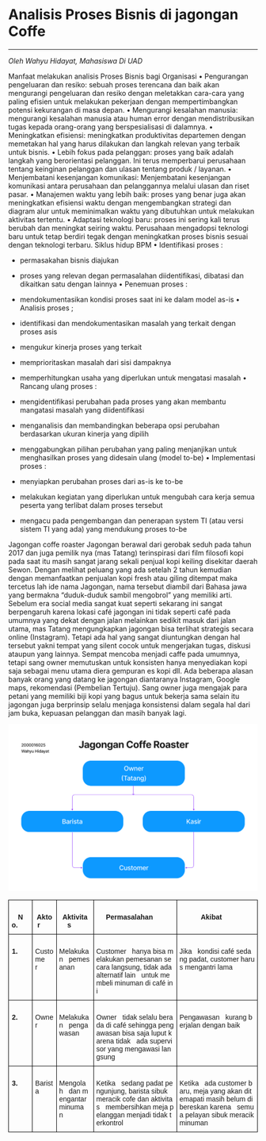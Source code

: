 # Analisis Proses Bisnis di jagongan Coffe

---

_Oleh Wahyu Hidayat, Mahasiswa Di UAD_

Manfaat melakukan analisis Proses Bisnis bagi Organisasi
•	Pengurangan pengeluaran dan resiko: sebuah proses terencana dan baik akan mengurangi pengeluaran dan resiko dengan meletakkan cara-cara yang paling efisien untuk melakukan pekerjaan dengan mempertimbangkan potensi kekurangan di masa depan.
•	Mengurangi kesalahan manusia: mengurangi kesalahan manusia atau human error dengan mendistribusikan tugas kepada orang-orang yang berspesialisasi di dalamnya.
•	Meningkatkan efisiensi: meningkatkan produktivitas departemen dengan memetakan hal yang harus dilakukan dan langkah relevan yang terbaik untuk bisnis.
•	Lebih fokus pada pelanggan: proses yang baik adalah langkah yang berorientasi pelanggan. Ini terus memperbarui perusahaan tentang keinginan pelanggan dan ulasan tentang produk / layanan.
•	Menjembatani kesenjangan komunikasi: Menjembatani kesenjangan komunikasi antara perusahaan dan pelanggannya melalui ulasan dan riset pasar.
•	Manajemen waktu yang lebih baik: proses yang benar juga akan meningkatkan efisiensi waktu dengan mengembangkan strategi dan diagram alur untuk meminimalkan waktu yang dibutuhkan untuk melakukan aktivitas tertentu.
•	Adaptasi teknologi baru: proses ini sering kali terus berubah dan meningkat seiring waktu. Perusahaan mengadopsi teknologi baru untuk tetap berdiri tegak dengan meningkatkan proses bisnis sesuai dengan teknologi terbaru.
Siklus hidup BPM
•	Identifikasi proses : 
-	permasakahan bisnis diajukan
-	proses yang relevan degan permasalahan diidentifikasi, dibatasi dan dikaitkan satu dengan lainnya
•	Penemuan proses :
-	mendokumentasikan kondisi proses saat ini ke dalam model as-is
•	Analisis proses ;
-	identifikasi dan mendokumentasikan masalah yang terkait dengan proses asis
-	mengukur kinerja proses yang terkait
-	memprioritaskan masalah dari sisi dampaknya
-	memperhitungkan usaha yang diperlukan untuk mengatasi masalah
•	Rancang ulang proses :
-	mengidentifikasi perubahan pada proses yang akan membantu mangatasi masalah yang diidentifikasi
-	menganalisis dan membandingkan beberapa opsi perubahan berdasarkan ukuran kinerja yang dipilih 

-	menggabungkan pilihan perubahan yang paling menjanjikan untuk menghasilkan proses yang didesain ulang (model to-be)
•	Implementasi proses :
-	menyiapkan perubahan proses dari as-is ke to-be
-	melakukan kegiatan  yang diperlukan untuk mengubah cara kerja semua peserta yang terlibat dalam proses tersebut
-	mengacu pada pengembangan dan penerapan system TI (atau versi sistem TI yang ada) yang mendukung proses to-be


Jagongan coffe roaster
Jagongan berawal dari gerobak seduh pada tahun 2017 dan juga pemilik nya (mas Tatang) terinspirasi dari film filosofi kopi pada saat itu masih sangat jarang sekali penjual kopi keiling disekitar daerah Sewon. Dengan melihat peluang yang ada setelah 2 tahun kemudian dengan memanfaatkan penjualan kopi fresh atau giling ditempat maka tercetus lah ide nama Jagongan, nama tersebut diambil dari Bahasa jawa yang bermakna “duduk-duduk sambil mengobrol” yang memiliki arti. Sebelum era social media sangat kuat seperti sekarang ini sangat berpengaruh karena lokasi café jagongan ini tidak seperti café pada umumnya yang dekat dengan jalan melainkan sedikit masuk dari jalan utama, mas Tatang mengungkapkan jagongan bisa terlihat strategis secara online (Instagram). Tetapi ada hal yang sangat diuntungkan dengan hal tersebut yakni tempat yang silent cocok untuk mengerjakan tugas, diskusi ataupun yang lainnya. Sempat mencoba menjadi caffe pada umumnya, tetapi sang owner memutuskan untuk konsisten hanya menyediakan kopi saja sebagai menu utama diera gempuran es kopi dll. Ada beberapa alasan banyak orang yang datang ke jagongan diantaranya Instagram, Google maps, rekomendasi (Pembelian Tertuju). Sang owner juga mengajak para petani yang memiliki biji kopi yang bagus untuk bekerja sama selain itu jagongan juga berprinsip selalu menjaga konsistensi dalam segala hal dari jam buka, kepuasan pelanggan dan masih banyak lagi.

![Gambar Diagram Alur](../asset/gambar_markdown.png)




<style type="text/css">
.tg  {border-collapse:collapse;border-spacing:0; width: 100%;}
.tg td{border-color:black;border-style:solid;border-width:1px;font-family:Arial, sans-serif;font-size:14px;
  overflow:hidden;padding:10px 5px;word-break:break-all;}
.tg th{border-color:black;border-style:solid;border-width:1px;font-family:Arial, sans-serif;font-size:14px;
  font-weight:normal;overflow:hidden;padding:10px 5px;word-break:break-all;}
.tg .tg-amwm{font-weight:bold;text-align:center;vertical-align:top}
.tg .tg-0lax{text-align:left;vertical-align:top}
</style>
<table class="tg">
<thead>
  <tr>
    <th class="tg-amwm">&nbsp;&nbsp;&nbsp;<br>No.&nbsp;&nbsp;&nbsp;&nbsp;&nbsp;&nbsp;</th>
    <th class="tg-amwm">&nbsp;&nbsp;&nbsp;<br>Aktor&nbsp;&nbsp;&nbsp;&nbsp;&nbsp;&nbsp;</th>
    <th class="tg-amwm">&nbsp;&nbsp;&nbsp;<br>Aktivitas&nbsp;&nbsp;&nbsp;&nbsp;&nbsp;&nbsp;</th>
    <th class="tg-amwm">&nbsp;&nbsp;&nbsp;<br>Permasalahan&nbsp;&nbsp;&nbsp;&nbsp;&nbsp;&nbsp;</th>
    <th class="tg-amwm">&nbsp;&nbsp;&nbsp;<br>Akibat&nbsp;&nbsp;&nbsp;&nbsp;&nbsp;&nbsp;</th>
  </tr>
</thead>
<tbody>
  <tr>
    <td class="tg-amwm">&nbsp;&nbsp;&nbsp;<br>1.&nbsp;&nbsp;&nbsp;&nbsp;&nbsp;&nbsp;</td>
    <td class="tg-0lax">&nbsp;&nbsp;&nbsp;<br>Customer&nbsp;&nbsp;&nbsp;&nbsp;&nbsp;&nbsp;</td>
    <td class="tg-0lax">&nbsp;&nbsp;&nbsp;<br>Melakukan&nbsp;&nbsp;&nbsp;pemesanan&nbsp;&nbsp;&nbsp;&nbsp;</td>
    <td class="tg-0lax">&nbsp;&nbsp;&nbsp;<br>Customer&nbsp;&nbsp;&nbsp;hanya bisa melakukan pemesanan secara langsung, tidak ada alternatif lain&nbsp;&nbsp;&nbsp;untuk membeli minuman di café ini&nbsp;&nbsp;&nbsp;&nbsp;</td>
    <td class="tg-0lax">&nbsp;&nbsp;&nbsp;<br>Jika&nbsp;&nbsp;&nbsp;kondisi café sedang padat, customer harus mengantri lama&nbsp;&nbsp;&nbsp;&nbsp;</td>
  </tr>
  <tr>
    <td class="tg-amwm">&nbsp;&nbsp;&nbsp;<br>2.&nbsp;&nbsp;&nbsp;&nbsp;&nbsp;&nbsp;</td>
    <td class="tg-0lax">&nbsp;&nbsp;&nbsp;<br>Owner&nbsp;&nbsp;&nbsp;&nbsp;&nbsp;&nbsp;</td>
    <td class="tg-0lax">&nbsp;&nbsp;&nbsp;<br>Melakukan&nbsp;&nbsp;&nbsp;pengawasan&nbsp;&nbsp;&nbsp;&nbsp;</td>
    <td class="tg-0lax">&nbsp;&nbsp;&nbsp;<br>Owner&nbsp;&nbsp;&nbsp;tidak selalu berada di café sehingga pengawasan bisa saja luput karena tidak&nbsp;&nbsp;&nbsp;ada supervisor yang mengawasi langsung&nbsp;&nbsp;&nbsp;&nbsp;</td>
    <td class="tg-0lax">&nbsp;&nbsp;&nbsp;<br>Pengawasan&nbsp;&nbsp;&nbsp;kurang berjalan dengan baik&nbsp;&nbsp;&nbsp;&nbsp;</td>
  </tr>
  <tr>
    <td class="tg-amwm">&nbsp;&nbsp;&nbsp;<br>3.&nbsp;&nbsp;&nbsp;&nbsp;&nbsp;&nbsp;</td>
    <td class="tg-0lax">&nbsp;&nbsp;&nbsp;<br>Barista&nbsp;&nbsp;&nbsp;</td>
    <td class="tg-0lax">&nbsp;&nbsp;&nbsp;<br>Mengolah&nbsp;&nbsp;&nbsp;dan mengantar minuman&nbsp;&nbsp;&nbsp;</td>
    <td class="tg-0lax">&nbsp;&nbsp;&nbsp;<br>Ketika&nbsp;&nbsp;&nbsp;sedang padat pengunjung, barista sibuk meracik cofe dan aktivitas&nbsp;&nbsp;&nbsp;membersihkan meja pelanggan menjadi tidak terkontrol&nbsp;&nbsp;&nbsp;</td>
    <td class="tg-0lax">&nbsp;&nbsp;&nbsp;<br>Ketika&nbsp;&nbsp;&nbsp;ada customer baru, meja yang akan ditemapati masih belum dibereskan karena&nbsp;&nbsp;&nbsp;semua pelayan sibuk meracik minuman&nbsp;&nbsp;&nbsp;&nbsp;</td>
  </tr>
</tbody>
</table>

